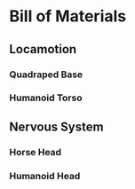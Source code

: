# Bill of Materials

## Locamotion

### Quadraped Base

### Humanoid Torso

## Nervous System

### Horse Head

### Humanoid Head
